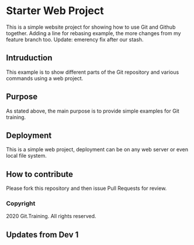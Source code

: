 # Starter Web Project

This is a simple website project for showing how to use Git and Github together. 
Adding a line for rebasing example, the more changes from my feature branch too. 
Update: emerency fix after our stash. 


## Intruduction

This example is to show different parts of the Git repository and various commands using a web project. 

## Purpose

As stated above, the main purpose is to provide simple examples for Git training. 

## Deployment

This is a simple web project, deployment can be on any web server or even local file system. 

## How to contribute

Please fork this repository and then issue Pull Requests for review. 

### Copyright

2020 Git.Training. All rights reserved. 

## Updates from Dev 1
